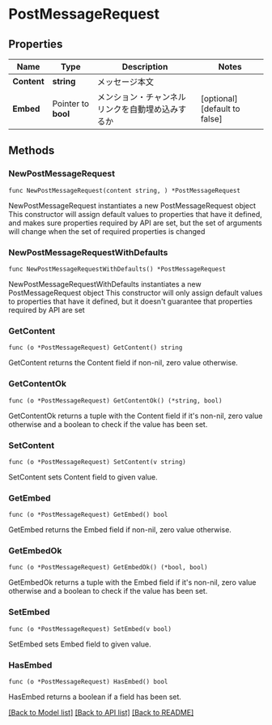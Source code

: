 # PostMessageRequest

## Properties

Name | Type | Description | Notes
------------ | ------------- | ------------- | -------------
**Content** | **string** | メッセージ本文 | 
**Embed** | Pointer to **bool** | メンション・チャンネルリンクを自動埋め込みするか | [optional] [default to false]

## Methods

### NewPostMessageRequest

`func NewPostMessageRequest(content string, ) *PostMessageRequest`

NewPostMessageRequest instantiates a new PostMessageRequest object
This constructor will assign default values to properties that have it defined,
and makes sure properties required by API are set, but the set of arguments
will change when the set of required properties is changed

### NewPostMessageRequestWithDefaults

`func NewPostMessageRequestWithDefaults() *PostMessageRequest`

NewPostMessageRequestWithDefaults instantiates a new PostMessageRequest object
This constructor will only assign default values to properties that have it defined,
but it doesn't guarantee that properties required by API are set

### GetContent

`func (o *PostMessageRequest) GetContent() string`

GetContent returns the Content field if non-nil, zero value otherwise.

### GetContentOk

`func (o *PostMessageRequest) GetContentOk() (*string, bool)`

GetContentOk returns a tuple with the Content field if it's non-nil, zero value otherwise
and a boolean to check if the value has been set.

### SetContent

`func (o *PostMessageRequest) SetContent(v string)`

SetContent sets Content field to given value.


### GetEmbed

`func (o *PostMessageRequest) GetEmbed() bool`

GetEmbed returns the Embed field if non-nil, zero value otherwise.

### GetEmbedOk

`func (o *PostMessageRequest) GetEmbedOk() (*bool, bool)`

GetEmbedOk returns a tuple with the Embed field if it's non-nil, zero value otherwise
and a boolean to check if the value has been set.

### SetEmbed

`func (o *PostMessageRequest) SetEmbed(v bool)`

SetEmbed sets Embed field to given value.

### HasEmbed

`func (o *PostMessageRequest) HasEmbed() bool`

HasEmbed returns a boolean if a field has been set.


[[Back to Model list]](../README.md#documentation-for-models) [[Back to API list]](../README.md#documentation-for-api-endpoints) [[Back to README]](../README.md)


